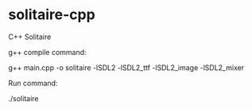 # solitaire-cpp
C++ Solitaire 

g++ compile command: 

g++ main.cpp -o solitaire -lSDL2 -lSDL2_ttf -lSDL2_image -lSDL2_mixer

Run command: 

./solitaire
